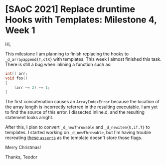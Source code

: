 # [SAoC 2021] Replace druntime Hooks with Templates: Milestone 4, Week 1

Hi,

This milestone I am planning to finish replacing the hooks to `_d_arrayappend{T,cTX}` with templates.
This week I almost finished this task.
There is still a bug when inlining a function such as:
```d
int[] arr;
void foo()
{
	(arr ~= 2) ~= 1;
}
```
The first concatenation causes an `ArrayIndexError` because the location of the array length is incorrectly referred in the resulting executable.
I am yet to find the source of this error.
I dissected inline.d, and the resulting statement looks alright.

After this, I plan to convert `_d_newThrowable` and `_d_newitem{U,iT,T}` to templates.
I started working on `_d_newThrowable`, but I'm having trouble recreating [these `assert`s](https://github.com/dlang/druntime/blob/fd9a45448244fb9dd4326520ad8526c540895eb0/src/rt/ehalloc.d#L35-L36) as the template doesn't store those flags.

Merry Christmas!

Thanks,
Teodor
